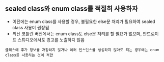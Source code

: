 ## sealed class와 enum class를 적절히 사용하자
- 이전에는 enum class를 사용할 경우, 불필요한 else문 처리가 필요하여 sealed class 사용이 권장됨
- 최신 코틀린 버전에서는 enum class도 else문 처리를 할 필요가 없으며, 안드로이드 스튜디오에서도 경고를 노출하지 않음
```
클래스에 추가 정보를 저장하지 않거나 여러 인스턴스를 생성하지 않아도 되는 경우에는 enum class를 사용하는 것이 적합
```
